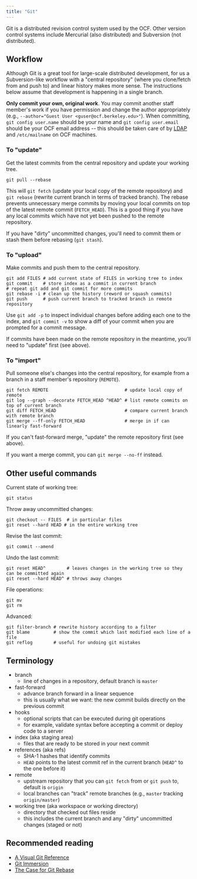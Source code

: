 ```yaml
---
title: "Git"
---
```



Git is a distributed revision control system used by the OCF. Other version
control systems include Mercurial (also distributed) and Subversion (not
distributed).

## Workflow

Although Git is a great tool for large-scale distributed development, for us a
Subversion-like workflow with a "central repository" (where you clone/fetch
from and push to) and linear history makes more sense. The instructions below
assume that development is happening in a single branch.

**Only commit your own, original work**.  You may commit another staff member's
work if you have permission and change the author appropriately (e.g.,
`--author="Guest User <guser@ocf.berkeley.edu>"`). When committing, `git config
user.name` should be your name and `git config user.email` should be your OCF
email address -- this should be taken care of by [LDAP](/docs/staff/backend/ldap) and `/etc/mailname` on OCF machines.

### To "update"

Get the latest commits from the central repository and update your working
tree.

    git pull --rebase

This will `git fetch` (update your local copy of the remote repository) and
`git rebase` (rewrite current branch in terms of tracked branch). The rebase
prevents unnecessary merge commits by moving your local commits on top of the
latest remote commit (`FETCH_HEAD`). This is a good thing if you have any local
commits which have not yet been pushed to the remote repository.

If you have "dirty" uncommitted changes, you'll need to commit them or stash
them before rebasing (`git stash`).

### To "upload"

Make commits and push them to the central repository.

    git add FILES # add current state of FILES in working tree to index
    git commit    # store index as a commit in current branch
    # repeat git add and git commit for more commits
    git rebase -i # clean up the history (reword or squash commits)
    git push      # push current branch to tracked branch in remote repository

Use `git add -p` to inspect individual changes before adding each one to the
index, and `git commit -v` to show a diff of your commit when you are prompted
for a commit message.

If commits have been made on the remote repository in the meantime, you'll need
to "update" first (see above).

### To "import"

Pull someone else's changes into the central repository, for example from a
branch in a staff member's repository (`REMOTE`).

    git fetch REMOTE                             # update local copy of remote
    git log --graph --decorate FETCH_HEAD ^HEAD^ # list remote commits on top of current branch
    git diff FETCH_HEAD                          # compare current branch with remote branch
    git merge --ff-only FETCH_HEAD               # merge in if can linearly fast-forward

If you can't fast-forward merge, "update" the remote repository first (see
above).

If you want a merge commit, you can `git merge --no-ff` instead.

## Other useful commands

Current state of working tree:

    git status

Throw away uncommitted changes:

    git checkout -- FILES  # in particular files
    git reset --hard HEAD # in the entire working tree

Revise the last commit:

    git commit --amend

Undo the last commit:

    git reset HEAD^        # leaves changes in the working tree so they can be committed again
    git reset --hard HEAD^ # throws away changes

File operations:

    git mv
    git rm

Advanced:

    git filter-branch # rewrite history according to a filter
    git blame         # show the commit which last modified each line of a file
    git reflog        # useful for undoing git mistakes

## Terminology

* branch
  * line of changes in a repository, default branch is `master`
* fast-forward
  * advance branch forward in a linear sequence
  * this is usually what we want: the new commit builds directly on the
    previous commit
* hooks
  * optional scripts that can be executed during git operations
  * for example, validate syntax before accepting a commit or deploy code to a
    server
* index (aka staging area)
  * files that are ready to be stored in your next commit
* references (aka refs)
  * SHA-1 hashes that identify commits
  * `HEAD` points to the latest commit ref in the current branch (`HEAD^` to
    the one before it)
* remote
  * upstream repository that you can `git fetch` from or `git push` to, default
    is `origin`
  * local branches can "track" remote branches (e.g., `master` tracking
    `origin/master`)
* working tree (aka workspace or working directory)
  * directory that checked out files reside
  * this includes the current branch and any "dirty" uncommitted changes
    (staged or not)

## Recommended reading

* [A Visual Git Reference](https://marklodato.github.io/visual-git-guide/)
* [Git Immersion](http://www.gitimmersion.com/)
* [The Case for Git Rebase](http://darwinweb.net/articles/the-case-for-git-rebase)
